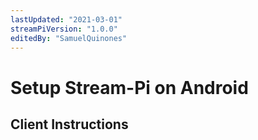 ```yaml
---
lastUpdated: "2021-03-01"
streamPiVersion: "1.0.0"
editedBy: "SamuelQuinones"
---
```


# Setup Stream-Pi on Android

## Client Instructions
